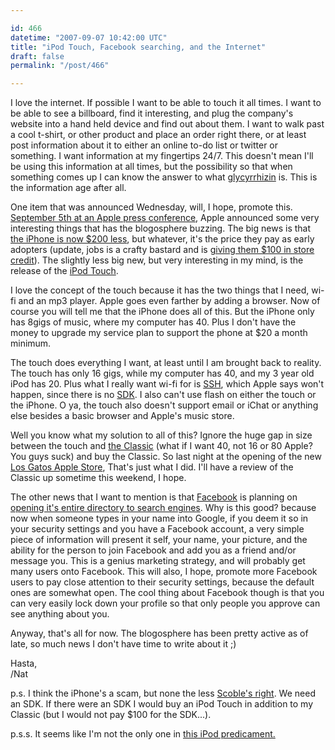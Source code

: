 ```yaml
---

id: 466
datetime: "2007-09-07 10:42:00 UTC"
title: "iPod Touch, Facebook searching, and the Internet"
draft: false
permalink: "/post/466"

---
```


I love the internet. If possible I want to be able to touch it all times. I want to be able to see a billboard, find it interesting, and plug the company's website into a hand held device and find out about them. I want to walk past a cool t-shirt, or other product and place an order right there, or at least post information about it to either an online to-do list or twitter or something. I want information at my fingertips 24/7. This doesn't mean I'll be using this information at all times, but the possibility so that when something comes up I can know the answer to what <a href="http://wordie.org/words/glycyrrhizin">glycyrrhizin</a> is. This is the information age after all.<!--more-->

One item that was announced Wednesday, will, I hope, promote this. <a href="http://www.engadget.com/2007/09/05/steve-jobs-live-apples-the-beat-goes-on-special-event/">September 5th at an Apple press conference</a>, Apple announced some very interesting things that has the blogosphere buzzing. The big news is that <a href="http://www.engadget.com/2007/09/05/apple-cuts-iphone-price-to-399/">the iPhone is now $200 less</a>, but whatever, it's the price they pay as early adopters (update, jobs is a crafty bastard and is <a href="http://www.apple.com/hotnews/openiphoneletter/">giving them $100 in store credit</a>). The slightly less big new, but very interesting in my mind, is the release of the <a href="http://www.apple.com/ipodtouch/">iPod Touch</a>.

I love the concept of the touch because it has the two things that I need, wi-fi and an mp3 player. Apple goes even farther by adding a browser. Now of course you will tell me that the iPhone does all of this. But the iPhone only has 8gigs of music, where my computer has 40. Plus I don't have the money to upgrade my service plan to support the phone at $20 a month minimum.

The touch does everything I want, at least until I am brought back to reality. The touch has only 16 gigs, while my computer has 40, and my 3 year old iPod has 20. Plus what I really want wi-fi for is <a href="http://en.wikipedia.org/wiki/Secure_Shell">SSH</a>, which Apple says won't happen, since there is no <a href="http://en.wikipedia.org/wiki/SDK">SDK</a>. I also can't use flash on either the touch or the iPhone. O ya, the touch also doesn't support email or iChat or anything else besides a basic browser and Apple's music store.

Well you know what my solution to all of this? Ignore the huge gap in size between the touch and <a href="http://www.apple.com/ipodclassic/">the Classic</a> (what if I want 40, not 16 or 80 Apple? You guys suck) and buy the Classic. So last night at the opening of the new <a href="http://www.apple.com/retail/losgatos/">Los Gatos Apple Store</a>, That's just what I did. I'll have a review of the Classic up sometime this weekend, I hope.

The other news that I want to mention is that <a href="http://www.facebook.com/">Facebook</a> is planning on <a href="http://blog.facebook.com/blog.php?post=2963412130">opening it's entire directory to search engines</a>. Why is this good? because now when someone types in your name into Google, if you deem it so in your security settings and you have a Facebook account, a very simple piece of information will present it self, your name, your picture, and the ability for the person to join Facebook and add you as a friend and/or message you. This is a genius marketing strategy, and will probably get many users onto Facebook. This will also, I hope, promote more Facebook users to pay close attention to their security settings, because the default ones are somewhat open. The cool thing about Facebook though is that you can very easily lock down your profile so that only people you approve can see anything about you.

Anyway, that's all for now. The blogosphere has been pretty active as of late, so much news I don't have time to write about it ;)

Hasta,  
/Nat

p.s. I think the iPhone's a scam, but none the less <a href="http://scobleizer.com/2007/09/06/dear-steve-jobs/">Scoble's right</a>. We need an SDK. If there were an SDK I would buy an iPod Touch in addition to my Classic (but I would not pay $100 for the SDK...).

p.s.s. It seems like I'm not the only one in <a href="http://www.macworld.com/weblogs/editors/2007/09/ipoddilemma/index.php">this iPod predicament.</a>


